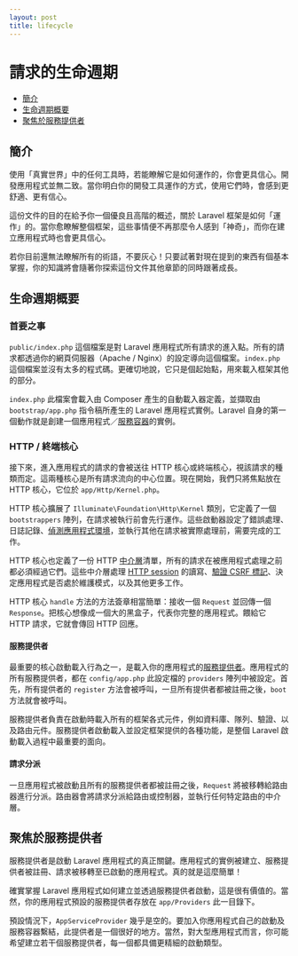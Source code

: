 ```yaml
---
layout: post
title: lifecycle
---
```

# 請求的生命週期

- [簡介](#introduction)
- [生命週期概要](#lifecycle-overview)
- [聚焦於服務提供者](#focus-on-service-providers)

<a name="introduction"></a>
## 簡介

使用「真實世界」中的任何工具時，若能瞭解它是如何運作的，你會更具信心。開發應用程式並無二致。當你明白你的開發工具運作的方式，使用它們時，會感到更舒適、更有信心。

這份文件的目的在給予你一個優良且高階的概述，關於 Laravel 框架是如何「運作」的。當你愈瞭解整個框架，這些事情便不再那麼令人感到「神奇」，而你在建立應用程式時也會更具信心。

若你目前還無法瞭解所有的術語，不要灰心！只要試著對現在提到的東西有個基本掌握，你的知識將會隨著你探索這份文件其他章節的同時跟著成長。

<a name="lifecycle-overview"></a>
## 生命週期概要

### 首要之事

`public/index.php` 這個檔案是對 Laravel 應用程式所有請求的進入點。所有的請求都透過你的網頁伺服器（Apache / Nginx）的設定導向這個檔案。`index.php` 這個檔案並沒有太多的程式碼。更確切地說，它只是個起始點，用來載入框架其他的部分。

`index.php` 此檔案會載入由 Composer 產生的自動載入器定義，並擷取由 `bootstrap/app.php` 指令稿所產生的 Laravel 應用程式實例。Laravel 自身的第一個動作就是創建一個應用程式／[服務容器](/laravel_tw/docs/5.1/container)的實例。

### HTTP / 終端核心

接下來，進入應用程式的請求的會被送往 HTTP 核心或終端核心，視該請求的種類而定。這兩種核心是所有請求流向的中心位置。現在開始，我們只將焦點放在 HTTP 核心，它位於 `app/Http/Kernel.php`。

HTTP 核心擴展了 `Illuminate\Foundation\Http\Kernel` 類別，它定義了一個 `bootstrappers` 陣列，在請求被執行前會先行運作。這些啟動器設定了錯誤處理、日誌記錄、[偵測應用程式環境](/laravel_tw/docs/5.1/installation#environment-configuration)，並執行其他在請求被實際處理前，需要完成的工作。

HTTP 核心也定義了一份 HTTP [中介層](/laravel_tw/docs/5.1/middleware)清單，所有的請求在被應用程式處理之前都必須經過它們。這些中介層處理 [HTTP session](/laravel_tw/docs/5.1/session) 的讀寫、[驗證 CSRF 標記](/laravel_tw/docs/5.1/routing#csrf-protection)、決定應用程式是否處於維護模式，以及其他更多工作。

HTTP 核心 `handle` 方法的方法簽章相當簡單：接收一個 `Request` 並回傳一個 `Response`。把核心想像成一個大的黑盒子，代表你完整的應用程式。餵給它 HTTP 請求，它就會傳回 HTTP 回應。

#### 服務提供者

最重要的核心啟動載入行為之一，是載入你的應用程式的[服務提供者](/laravel_tw/docs/5.1/providers)。應用程式的所有服務提供者，都在 `config/app.php` 此設定檔的 `providers` 陣列中被設定。首先，所有提供者的 `register` 方法會被呼叫，一旦所有提供者都被註冊之後，`boot` 方法就會被呼叫。

服務提供者負責在啟動時載入所有的框架各式元件，例如資料庫、隊列、驗證、以及路由元件。服務提供者啟動載入並設定框架提供的各種功能，是整個 Laravel 啟動載入過程中最重要的面向。

#### 請求分派

一旦應用程式被啟動且所有的服務提供者都被註冊之後，`Request` 將被移轉給路由器進行分派。路由器會將請求分派給路由或控制器，並執行任何特定路由的中介層。

<a name="focus-on-service-providers"></a>
## 聚焦於服務提供者

服務提供者是啟動 Laravel 應用程式的真正關鍵。應用程式的實例被建立、服務提供者被註冊、請求被移轉至已啟動的應用程式。真的就是這麼簡單！

確實掌握 Laravel 應用程式如何建立並透過服務提供者啟動，這是很有價值的。當然，你的應用程式預設的服務提供者存放在 `app/Providers` 此一目錄下。

預設情況下，`AppServiceProvider` 幾乎是空的。要加入你應用程式自己的啟動及服務容器繫結，此提供者是一個很好的地方。當然，對大型應用程式而言，你可能希望建立若干個服務提供者，每一個都具備更精細的啟動類型。
